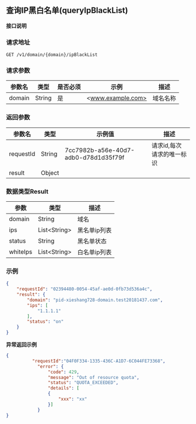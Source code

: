 ## 查询IP黑白名单(queryIpBlackList)

**接口说明**

### 请求地址

```re
GET /v1/domain/{domain}/ipBlackList
```

### 请求参数

| 参数名 | 类型   | 是否必须 | 示例              | 描述     |
| ------ | ------ | -------- | ----------------- | -------- |
| domain | String | 是       | <www.example.com> | 域名名称 |

### 返回参数

| 参数名    | 类型   | 示例值                               | 描述                      |
| --------- | ------ | ------------------------------------ | ------------------------- |
| requestId | String | 7cc7982b-a56e-40d7-adb0-d78d1d35f79f | 请求id,每次请求的唯一标识 |
| result    | Object |                                      |                           |

### 数据类型Result

| 参数   | 类型         | 描述         |
| ------ | ------------ | ------------ |
| domain | String       | 域名         |
| ips    | List\<String> | 黑名单ip列表 |
| status | String       | 黑名单状态   |
| whiteIps    | List\<String> | 白名单ip列表 |


### 示例

```json
{
    "requestId": "02394480-0054-45af-ae0d-0fb73d536a4c",
    "result": {
        "domain": "pid-xieshang728-domain.test20181437.com",
        "ips": [
            "1.1.1.1"
        ],
        "status": "on"
    }
}
```

**异常返回示例**

```json
{
          "requestId":"04F0F334-1335-436C-A1D7-6C044FE73368",
            "error": {
                "code": 429,
                "message": "Out of resource quota",
                "status": "QUOTA_EXCEEDED",
                "details": [
                {
                    "xxx": "xx"
                }]
            }
}
```
